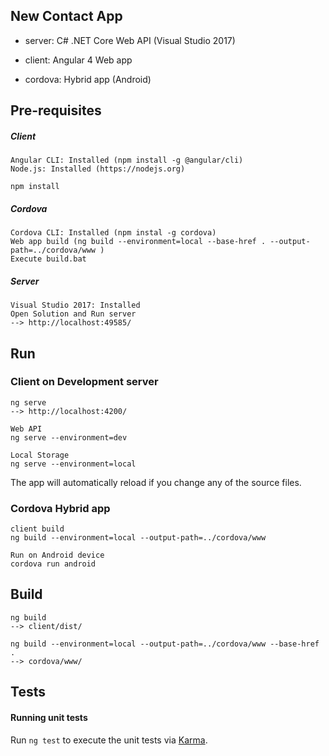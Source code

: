 ## New Contact App 

- server: C# .NET Core Web API (Visual Studio 2017)

- client: Angular 4 Web app

- cordova: Hybrid app (Android)

## Pre-requisites
##### Client
```
Angular CLI: Installed (npm install -g @angular/cli)
Node.js: Installed (https://nodejs.org)

npm install
```
##### Cordova
```
Cordova CLI: Installed (npm instal -g cordova)
Web app build (ng build --environment=local --base-href . --output-path=../cordova/www )
Execute build.bat
```
##### Server
```
Visual Studio 2017: Installed
Open Solution and Run server
--> http://localhost:49585/
```
## Run

### Client on Development server
```
ng serve
--> http://localhost:4200/

Web API
ng serve --environment=dev

Local Storage 
ng serve --environment=local
```
The app will automatically reload if you change any of the source files.

### Cordova Hybrid app
```
client build
ng build --environment=local --output-path=../cordova/www 

Run on Android device
cordova run android
```

## Build

```
ng build
--> client/dist/

ng build --environment=local --output-path=../cordova/www --base-href .
--> cordova/www/
```

## Tests

#### Running unit tests

Run `ng test` to execute the unit tests via [Karma](https://karma-runner.github.io).

